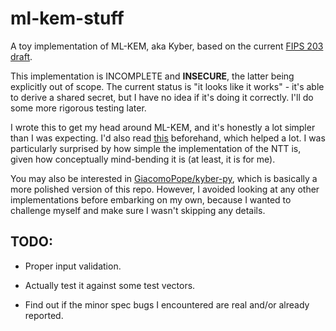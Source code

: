 # ml-kem-stuff

A toy implementation of ML-KEM, aka Kyber, based on the current [FIPS 203 draft](https://nvlpubs.nist.gov/nistpubs/FIPS/NIST.FIPS.203.ipd.pdf).

This implementation is INCOMPLETE and **INSECURE**, the latter being explicitly out of scope. The current status is "it looks like it works" - it's able to derive a shared secret, but I have no idea if it's doing it correctly. I'll do some more rigorous testing later.

I wrote this to get my head around ML-KEM, and it's honestly a lot simpler than I was expecting. I'd also read [this](https://words.filippo.io/dispatches/kyber-math/) beforehand, which helped a lot. I was particularly surprised by how simple the implementation of the NTT is, given how conceptually mind-bending it is (at least, it is for me).

You may also be interested in [GiacomoPope/kyber-py](https://github.com/GiacomoPope/kyber-py), which is basically a more polished version of this repo. However, I avoided looking at any other implementations before embarking on my own, because I wanted to challenge myself and make sure I wasn't skipping any details.

## TODO:

- Proper input validation.

- Actually test it against some test vectors.

- Find out if the minor spec bugs I encountered are real and/or already reported.